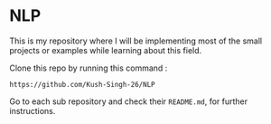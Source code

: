 # NLP

This is my repository where I will be implementing most of the small projects or examples while learning about this field. 

Clone this repo by running this command :

```
https://github.com/Kush-Singh-26/NLP
```

Go to each sub repository and check their `README.md`, for further instructions.